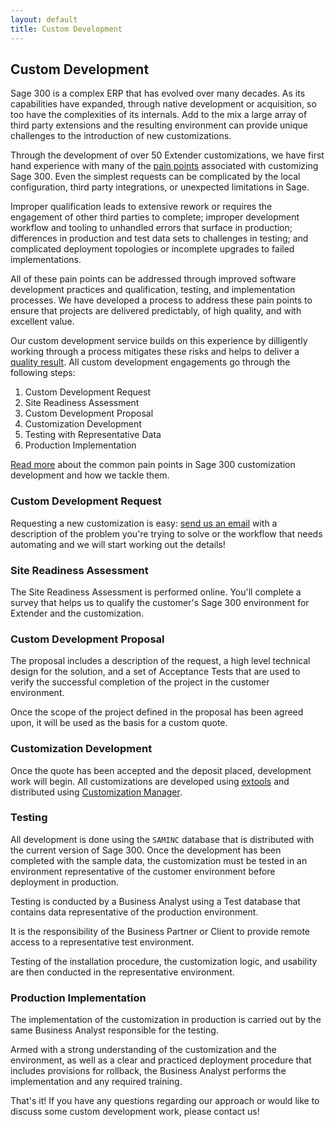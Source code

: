 ```yaml
---
layout: default
title: Custom Development
---
```

## Custom Development

Sage 300 is a complex ERP that has evolved over many decades.  As its 
capabilities have expanded, through native development or acquisition, so
too have the complexities of its internals.  Add to the mix a large array
of third party extensions and the resulting environment can provide unique
challenges to the introduction of new customizations.

Through the development of over 50 Extender customizations, we have first hand
experience with many of the [pain points](/approach/pain-points) associated
with customizing Sage 300.  Even the simplest requests can be complicated by
the local configuration, third party integrations, or unexpected limitations in
Sage.

Improper qualification leads to extensive rework or requires the engagement of
other third parties to complete; improper development workflow and tooling to
unhandled errors that surface in production; differences in production and test
data sets to challenges in testing; and complicated deployment topologies or
incomplete upgrades to failed implementations.

All of these pain points can be addressed through improved software development
practices and qualification, testing, and implementation processes.  We have 
developed a process to address these pain points to ensure that projects
are delivered predictably, of high quality, and with excellent value.

Our custom development service builds on this experience by dilligently working
through a process mitigates these risks and helps to deliver a 
[quality result](/quality.html). 
All custom development engagements go through the following steps:

1. Custom Development Request
1. Site Readiness Assessment
1. Custom Development Proposal
1. Customization Development
1. Testing with Representative Data
1. Production Implementation

[Read more](/approach) about the common pain points in Sage 300
customization development and how we tackle them.

### Custom Development Request

Requesting a new customization is easy: 
<a href="mailto:chris@poplars.dev?Subject=Customization Request">send
us an email</a> with a description of the problem you're trying to solve or the 
workflow that needs automating and we will start working out the details!

### Site Readiness Assessment

The Site Readiness Assessment is performed online.  You'll 
complete a survey that helps us to qualify the customer's Sage 300 environment
for Extender and the customization.

### Custom Development Proposal

The proposal includes a description of the request, a high level technical
design for the solution, and a set of Acceptance Tests that are used to verify 
the successful completion of the project in the customer environment.

Once the scope of the project defined in the proposal has been agreed upon, it
will be used as the basis for a custom quote.

### Customization Development

Once the quote has been accepted and the deposit placed, development work will
begin.  All customizations are developed using 
[extools](/opensource.html#extools) and distributed using 
[Customization Manager](/customizations.html).

### Testing

All development is done using the `SAMINC` database that is distributed with
the current version of Sage 300.  Once the development has been completed with
the sample data, the customization must be tested in an environment
representative of the customer environment before deployment in production.

Testing is conducted by a Business Analyst using a Test database that
contains data representative of the production environment. 

It is the responsibility of the Business Partner or Client to provide remote 
access to a representative test environment.

Testing of the installation procedure, the customization logic, and usability
are then conducted in the representative environment.

### Production Implementation

The implementation of the customization in production is carried out by the
same Business Analyst responsible for the testing. 

Armed with a strong understanding of the customization and the environment, as
well as a clear and practiced deployment procedure that includes provisions for
rollback, the Business Analyst performs the implementation and any required
training.

That's it! If you have any questions regarding our approach or would like to
discuss some custom development work, please 
<a hreaf="mailto:chris@poplars.dev">contact us</a>!
